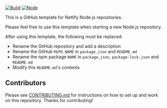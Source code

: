 [![Build](https://github.com/netlify/REPO_NAME/workflows/Build/badge.svg)](https://github.com/netlify/REPO_NAME/actions)
[![Node](https://img.shields.io/node/v/@netlify/NAME.svg?logo=node.js)](https://www.npmjs.com/package/@netlify/NAME)

This is a GitHub template for Netlify Node.js repositories.

Please feel free to use this template when starting a new Node.js repository.

After using this template, the following must be replaced:

- Rename the GitHub repository and add a description
- Rename the GitHub `REPO_NAME` in `package.json` and `README.md`
- Rename the npm package `NAME` in `package.json`, `package-lock.json` and `README.md`
- Modify this `README.md`'s contents

## Contributors

Please see [CONTRIBUTING.md](./CONTRIBUTING.md) for instructions on how to set up and work on this repository. Thanks
for contributing!
